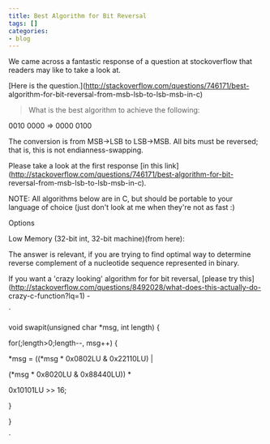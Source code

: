 ```yaml
---
title: Best Algorithm for Bit Reversal
tags: []
categories:
- blog
---
```

We came across a fantastic response of a question at stockoverflow that
readers may like to take a look at.
<!--more-->

[Here is the question.](http://stackoverflow.com/questions/746171/best-
algorithm-for-bit-reversal-from-msb-lsb-to-lsb-msb-in-c)

> What is the best algorithm to achieve the following:

0010 0000 => 0000 0100

The conversion is from MSB->LSB to LSB->MSB. All bits must be reversed; that
is, this is not endianness-swapping.

Please take a look at the first response [in this
link](http://stackoverflow.com/questions/746171/best-algorithm-for-bit-
reversal-from-msb-lsb-to-lsb-msb-in-c).

>

NOTE: All algorithms below are in C, but should be portable to your language
of choice (just don't look at me when they're not as fast :)

Options

Low Memory (32-bit int, 32-bit machine)(from here):

The answer is relevant, if you are trying to find optimal way to determine
reverse complement of a nucleotide sequence represented in binary.

If you want a 'crazy looking' algorithm for for bit reversal, [please try
this](http://stackoverflow.com/questions/8492028/what-does-this-actually-do-
crazy-c-function?lq=1) \-

`

void swapit(unsigned char *msg, int length) {

for(;length>0;length--, msg++) {

*msg = ((*msg * 0x0802LU & 0x22110LU) | 

(*msg * 0x8020LU & 0x88440LU)) *

0x10101LU >> 16;

}

}

`

